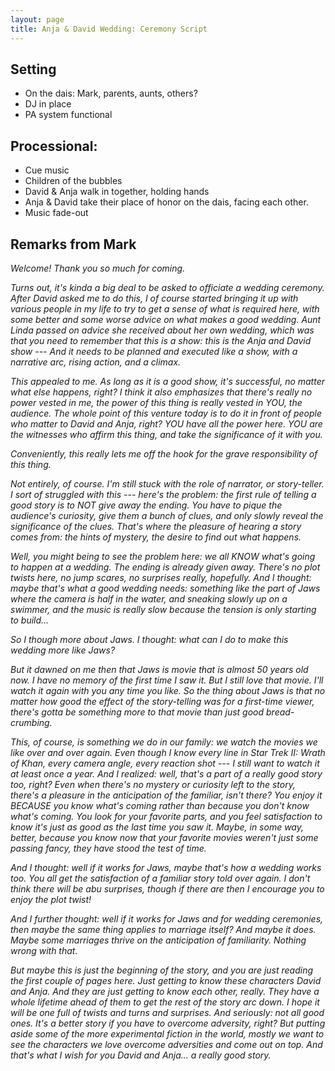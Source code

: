 ```yaml
---
layout: page
title: Anja & David Wedding: Ceremony Script
---
```




## Setting
* On the dais: Mark, parents, aunts, others?
* DJ in place
* PA system functional

## Processional:
* Cue music
* Children of the bubbles
* David & Anja walk in together, holding hands
* Anja & David take their place of honor on the dais, facing each other.
* Music fade-out

## Remarks from Mark
_Welcome! Thank you so much for coming._

_Turns out, it's kinda a big deal to be asked to officiate a wedding ceremony. After David asked me to do this, I of course started bringing it up with various people in my life to try to get a sense of what is required here, with some better and some worse advice on what makes a good wedding. Aunt Linda passed on advice she received about her own wedding, which was that you need to remember that this is a show: this is the Anja and David show --- And it needs to be planned and executed like a show, with a narrative arc, rising action, and a climax._

_This appealed to me. As long as it is a good show, it's successful, no matter what else happens, right? I think it also emphasizes that there's really no power vested in me, the power of this thing is really vested in YOU, the audience. The whole point of this venture today is to do it in front of people who matter to David and Anja, right? YOU have all the power here. YOU are the witnesses who affirm this thing, and take the significance of it with you._ 

_Conveniently, this really lets me off the hook for the grave responsibility of this thing._

_Not entirely, of course. I'm still stuck with the role of narrator, or story-teller. I sort of struggled with this --- here's the problem: the first rule of telling a good story is to NOT give away the ending. You have to pique the audience's curiosity, give them a bunch of clues, and only slowly reveal the significance of the clues. That's where the pleasure of hearing a story comes from: the hints of mystery, the desire to find out what happens._

_Well, you might being to see the problem here: we all KNOW what's going to happen at a wedding. The ending is already given away. There's no plot twists here, no jump scares, no surprises really, hopefully. And I thought: maybe that's what a good wedding needs: something like the part of Jaws where the camera is half in the water, and sneaking slowly up on a swimmer, and the music is really slow because the tension is only starting to build..._

_So I though more about Jaws. I thought: what can I do to make this wedding more like Jaws?_

_But it dawned on me then that Jaws is movie that is almost 50 years old now. I have no memory of the first time I saw it. But I still love that movie. I'll watch it again with you any time you like. So the thing about Jaws is that no matter how good the effect of the story-telling was for a first-time viewer, there's gotta be something more to that movie than just good bread-crumbing._

_This, of course, is something we do in our family: we watch the movies we like over and over again. Even though I know every line in Star Trek II: Wrath of Khan, every camera angle, every reaction shot --- I still want to watch it at least once a year. And I realized: well, that's a part of a really good story too, right? Even when there's no mystery or curiosity left to the story, there's a pleasure in the anticipation of the familiar, isn't there? You enjoy it BECAUSE you know what's coming rather than because you don't know what's coming. You look for your favorite parts, and you feel satisfaction to know it's just as good as the last time you saw it. Maybe, in some way, better, because you know now that your favorite movies weren't just some passing fancy, they have stood the test of time._

_And I thought: well if it works for Jaws, maybe that's how a wedding works too. You all get the satisfaction of a familiar story told over again. I don't think there will be abu surprises, though if there are then I encourage you to enjoy the plot twist!_

_And I further thought: well if it works for Jaws and for wedding ceremonies, then maybe the same thing applies to marriage itself? And maybe it does. Maybe some marriages thrive on the anticipation of familiarity. Nothing wrong with that._ 

_But maybe this is just the beginning of the story, and you are just reading the first couple of pages here. Just getting to know these characters David and Anja. And they are just getting to know each other, really. They have a whole lifetime ahead of them to get the rest of the story arc down. I hope it will be one full of twists and turns and surprises. And seriously: not all good ones. It's a better story if you have to overcome adversity, right? But putting aside some of the more experimental fiction in the world, mostly we want to see the characters we love overcome adversities and come out on top. And that's what I wish for you David and Anja... a really good story._







